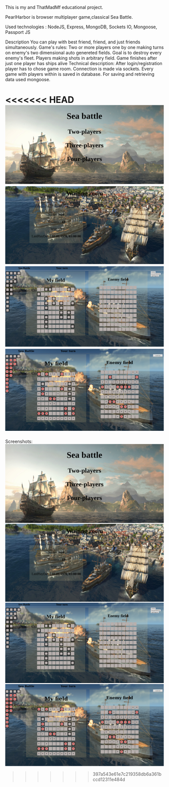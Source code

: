 This is my and ThatMadMf educational project.

PearlHarbor is browser multiplayer game,classical Sea Battle.

Used technologies :
  NodeJS,
  Express,
  MongoDB,
  Sockets IO,
  Mongoose,
  Passport JS
  
Description
  You can play with best friend, friend, and just friends simultaneously.
 Game's rules:
   Two or more players one by one making turns on enemy's two dimensional auto genereted fields. Goal is to destroy every 
enemy's fleet. Players making shots in arbitrary field. Game finishes after just one player has ships alive
  Technical description: 
After login/registration player has to chose game room. Connection is made via sockets. Every game with players within is saved
in database. For saving and retrieving data used mongoose.

<<<<<<< HEAD
![alt text](https://github.com/Galaxy97/PearlHarbor/blob/AndrewDev/app/public/game/img/menu.png)
![alt text](https://github.com/Galaxy97/PearlHarbor/blob/AndrewDev/app/public/game/img/room.png)
![alt text](https://github.com/Galaxy97/PearlHarbor/blob/AndrewDev/app/public/game/img/game.png)
![alt text](https://github.com/Galaxy97/PearlHarbor/blob/AndrewDev/app/public/game/img/battle.png)
=======
Screenshots:
![alt text](https://github.com/Galaxy97/PearlHarbor/blob/master/app/public/game/img/menu.png)
![alt text](https://github.com/Galaxy97/PearlHarbor/blob/master/app/public/game/img/room.png)
![alt text](https://github.com/Galaxy97/PearlHarbor/blob/master/app/public/game/img/game.png)
![alt text](https://github.com/Galaxy97/PearlHarbor/blob/master/app/public/game/img/battle.png)
>>>>>>> 397a543e61e7c219358db6a361bccd12311e484d
